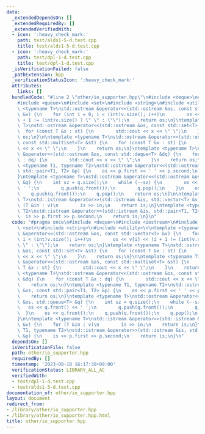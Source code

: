 ```yaml
---
data:
  _extendedDependsOn: []
  _extendedRequiredBy: []
  _extendedVerifiedWith:
  - icon: ':heavy_check_mark:'
    path: test/alds1-5-d.test.cpp
    title: test/alds1-5-d.test.cpp
  - icon: ':heavy_check_mark:'
    path: test/dpl-1-d.test.cpp
    title: test/dpl-1-d.test.cpp
  _isVerificationFailed: false
  _pathExtension: hpp
  _verificationStatusIcon: ':heavy_check_mark:'
  attributes:
    links: []
  bundledCode: "#line 2 \"other/io_supporter.hpp\"\n#include <deque>\n#include <iostream>\n\
    #include <queue>\n#include <set>\n#include <string>\n#include <utility>\n\ntemplate\
    \ <typename T>\nstd::ostream &operator<<(std::ostream &os, const std::vector<T>\
    \ &v) {\n    for (int i = 0; i < (int)v.size(); i++)\n        os << v[i] << (i\
    \ + 1 != (int)v.size() ? \" \" : \"\");\n    return os;\n}\ntemplate <typename\
    \ T>\nstd::ostream &operator<<(std::ostream &os, const std::set<T> &st) {\n  \
    \  for (const T &x : st) {\n        std::cout << x << \" \";\n    }\n    return\
    \ os;\n}\n\ntemplate <typename T>\nstd::ostream &operator<<(std::ostream &os,\
    \ const std::multiset<T> &st) {\n    for (const T &x : st) {\n        std::cout\
    \ << x << \" \";\n    }\n    return os;\n}\ntemplate <typename T>\nstd::ostream\
    \ &operator<<(std::ostream &os, const std::deque<T> &dq) {\n    for (const T &x\
    \ : dq) {\n        std::cout << x << \" \";\n    }\n    return os;\n}\ntemplate\
    \ <typename T1, typename T2>\nstd::ostream &operator<<(std::ostream &os, const\
    \ std::pair<T1, T2> &p) {\n    os << p.first << ' ' << p.second;\n    return os;\n\
    }\ntemplate <typename T>\nstd::ostream &operator<<(std::ostream &os, std::queue<T>\
    \ &q) {\n    int sz = q.size();\n    while (--sz) {\n        os << q.front() <<\
    \ ' ';\n        q.push(q.front());\n        q.pop();\n    }\n    os << q.front();\n\
    \    q.push(q.front());\n    q.pop();\n    return os;\n}\n\ntemplate <typename\
    \ T>\nstd::istream &operator>>(std::istream &is, std::vector<T> &v) {\n    for\
    \ (T &in : v)\n        is >> in;\n    return is;\n}\ntemplate <typename T1, typename\
    \ T2>\nstd::istream &operator>>(std::istream &is, std::pair<T1, T2> &p) {\n  \
    \  is >> p.first >> p.second;\n    return is;\n}\n"
  code: "#pragma once\n#include <deque>\n#include <iostream>\n#include <queue>\n#include\
    \ <set>\n#include <string>\n#include <utility>\n\ntemplate <typename T>\nstd::ostream\
    \ &operator<<(std::ostream &os, const std::vector<T> &v) {\n    for (int i = 0;\
    \ i < (int)v.size(); i++)\n        os << v[i] << (i + 1 != (int)v.size() ? \"\
    \ \" : \"\");\n    return os;\n}\ntemplate <typename T>\nstd::ostream &operator<<(std::ostream\
    \ &os, const std::set<T> &st) {\n    for (const T &x : st) {\n        std::cout\
    \ << x << \" \";\n    }\n    return os;\n}\n\ntemplate <typename T>\nstd::ostream\
    \ &operator<<(std::ostream &os, const std::multiset<T> &st) {\n    for (const\
    \ T &x : st) {\n        std::cout << x << \" \";\n    }\n    return os;\n}\ntemplate\
    \ <typename T>\nstd::ostream &operator<<(std::ostream &os, const std::deque<T>\
    \ &dq) {\n    for (const T &x : dq) {\n        std::cout << x << \" \";\n    }\n\
    \    return os;\n}\ntemplate <typename T1, typename T2>\nstd::ostream &operator<<(std::ostream\
    \ &os, const std::pair<T1, T2> &p) {\n    os << p.first << ' ' << p.second;\n\
    \    return os;\n}\ntemplate <typename T>\nstd::ostream &operator<<(std::ostream\
    \ &os, std::queue<T> &q) {\n    int sz = q.size();\n    while (--sz) {\n     \
    \   os << q.front() << ' ';\n        q.push(q.front());\n        q.pop();\n  \
    \  }\n    os << q.front();\n    q.push(q.front());\n    q.pop();\n    return os;\n\
    }\n\ntemplate <typename T>\nstd::istream &operator>>(std::istream &is, std::vector<T>\
    \ &v) {\n    for (T &in : v)\n        is >> in;\n    return is;\n}\ntemplate <typename\
    \ T1, typename T2>\nstd::istream &operator>>(std::istream &is, std::pair<T1, T2>\
    \ &p) {\n    is >> p.first >> p.second;\n    return is;\n}\n"
  dependsOn: []
  isVerificationFile: false
  path: other/io_supporter.hpp
  requiredBy: []
  timestamp: '2023-08-18 16:17:38+09:00'
  verificationStatus: LIBRARY_ALL_AC
  verifiedWith:
  - test/dpl-1-d.test.cpp
  - test/alds1-5-d.test.cpp
documentation_of: other/io_supporter.hpp
layout: document
redirect_from:
- /library/other/io_supporter.hpp
- /library/other/io_supporter.hpp.html
title: other/io_supporter.hpp
---
```

